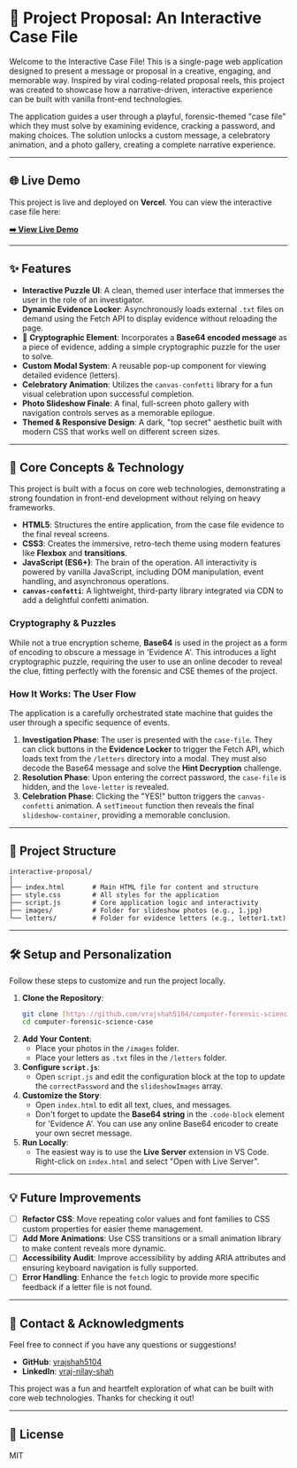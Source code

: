 # 💌 Project Proposal: An Interactive Case File

Welcome to the Interactive Case File! This is a single-page web application designed to present a message or proposal in a creative, engaging, and memorable way. Inspired by viral coding-related proposal reels, this project was created to showcase how a narrative-driven, interactive experience can be built with vanilla front-end technologies.

The application guides a user through a playful, forensic-themed "case file" which they must solve by examining evidence, cracking a password, and making choices. The solution unlocks a custom message, a celebratory animation, and a photo gallery, creating a complete narrative experience.



***
## 🌐 Live Demo

This project is live and deployed on **Vercel**. You can view the interactive case file here:

[**➡️ View Live Demo**](https://your-project-link.vercel.app)

***
## ✨ Features

-   **Interactive Puzzle UI**: A clean, themed user interface that immerses the user in the role of an investigator.
-   **Dynamic Evidence Locker**: Asynchronously loads external `.txt` files on demand using the Fetch API to display evidence without reloading the page.
-   🔑 **Cryptographic Element**: Incorporates a **Base64 encoded message** as a piece of evidence, adding a simple cryptographic puzzle for the user to solve.
-   **Custom Modal System**: A reusable pop-up component for viewing detailed evidence (letters).
-   **Celebratory Animation**: Utilizes the `canvas-confetti` library for a fun visual celebration upon successful completion.
-   **Photo Slideshow Finale**: A final, full-screen photo gallery with navigation controls serves as a memorable epilogue.
-   **Themed & Responsive Design**: A dark, "top secret" aesthetic built with modern CSS that works well on different screen sizes.

***
## 🚀 Core Concepts & Technology

This project is built with a focus on core web technologies, demonstrating a strong foundation in front-end development without relying on heavy frameworks.

-   **HTML5**: Structures the entire application, from the case file evidence to the final reveal screens.
-   **CSS3**: Creates the immersive, retro-tech theme using modern features like **Flexbox** and **transitions**.
-   **JavaScript (ES6+)**: The brain of the operation. All interactivity is powered by vanilla JavaScript, including DOM manipulation, event handling, and asynchronous operations.
-   **`canvas-confetti`**: A lightweight, third-party library integrated via CDN to add a delightful confetti animation.

### Cryptography & Puzzles

While not a true encryption scheme, **Base64** is used in the project as a form of encoding to obscure a message in 'Evidence A'. This introduces a light cryptographic puzzle, requiring the user to use an online decoder to reveal the clue, fitting perfectly with the forensic and CSE themes of the project.

### How It Works: The User Flow

The application is a carefully orchestrated state machine that guides the user through a specific sequence of events.

1.  **Investigation Phase**: The user is presented with the `case-file`. They can click buttons in the **Evidence Locker** to trigger the Fetch API, which loads text from the `/letters` directory into a modal. They must also decode the Base64 message and solve the **Hint Decryption** challenge.
2.  **Resolution Phase**: Upon entering the correct password, the `case-file` is hidden, and the `love-letter` is revealed.
3.  **Celebration Phase**: Clicking the "YES!" button triggers the `canvas-confetti` animation. A `setTimeout` function then reveals the final `slideshow-container`, providing a memorable conclusion.

***
## 📂 Project Structure

```
interactive-proposal/
│
├── index.html       # Main HTML file for content and structure
├── style.css        # All styles for the application
├── script.js        # Core application logic and interactivity
├── images/          # Folder for slideshow photos (e.g., 1.jpg)
└── letters/         # Folder for evidence letters (e.g., letter1.txt)
```

***
## 🛠️ Setup and Personalization

Follow these steps to customize and run the project locally.

1.  **Clone the Repository**:
    ```bash
    git clone [https://github.com/vrajshah5104/computer-forensic-science-case.git](https://github.com/vrajshah5104/computer-forensic-science-case.git)
    cd computer-forensic-science-case
    ```
2.  **Add Your Content**:
    -   Place your photos in the `/images` folder.
    -   Place your letters as `.txt` files in the `/letters` folder.
3.  **Configure `script.js`**:
    -   Open `script.js` and edit the configuration block at the top to update the `correctPassword` and the `slideshowImages` array.
4.  **Customize the Story**:
    -   Open `index.html` to edit all text, clues, and messages.
    -   Don't forget to update the **Base64 string** in the `.code-block` element for 'Evidence A'. You can use any online Base64 encoder to create your own secret message.
5.  **Run Locally**:
    -   The easiest way is to use the **Live Server** extension in VS Code. Right-click on `index.html` and select "Open with Live Server".

***
## 💡 Future Improvements

-   [ ] **Refactor CSS**: Move repeating color values and font families to CSS custom properties for easier theme management.
-   [ ] **Add More Animations**: Use CSS transitions or a small animation library to make content reveals more dynamic.
-   [ ] **Accessibility Audit**: Improve accessibility by adding ARIA attributes and ensuring keyboard navigation is fully supported.
-   [ ] **Error Handling**: Enhance the `fetch` logic to provide more specific feedback if a letter file is not found.

***
## 🤝 Contact & Acknowledgments

Feel free to connect if you have any questions or suggestions!

-   **GitHub**: [vrajshah5104](https://github.com/vrajshah5104)
-   **LinkedIn**: [vraj-nilay-shah](https://www.linkedin.com/in/vraj-nilay-shah)

This project was a fun and heartfelt exploration of what can be built with core web technologies. Thanks for checking it out!

***
## 📜 License

MIT
